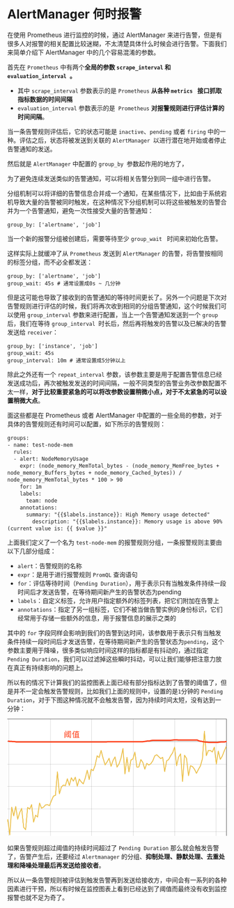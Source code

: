 # AlertManager 何时报警

在使用 Prometheus 进行监控的时候，通过 AlertManager 来进行告警，但是有很多人对报警的相关配置比较迷糊，不太清楚具体什么时候会进行告警。下面我们来简单介绍下 AlertManager 中的几个容易混淆的参数。

首先在 `Prometheus` 中有两个**全局的参数 `scrape_interval` 和 `evaluation_interval `。**

* 其中 `scrape_interval` 参数表示的是 `Prometheus` **从各种 `metrics ` 接口抓取指标数据的时间间隔**
* `evaluation_interval` 参数表示的是` Prometheus` **对报警规则进行评估计算的时间间隔**。

当一条告警规则评估后，它的状态可能是 `inactive`、`pending` 或者 `firing` 中的一种。评估之后，状态将被发送到关联的 `AlertManager `以进行潜在地开始或者停止告警通知的发送。

然后就是 `AlertManager` 中配置的 `group_by `参数起作用的地方了，

为了避免连续发送类似的告警通知，可以将相关告警分到同一组中进行告警。

分组机制可以将详细的告警信息合并成一个通知，在某些情况下，比如由于系统宕机导致大量的告警被同时触发，在这种情况下分组机制可以将这些被触发的告警合并为一个告警通知，避免一次性接受大量的告警通知：

```
group_by: ['alertname', 'job']
```

当一个新的报警分组被创建后，需要等待至少 `group_wait ` 时间来初始化告警。

这样实际上就缓冲了从 `Prometheus` 发送到 `AlertManager` 的告警，将告警按相同的标签分组，而不必全都发送：

```
group_by: ['alertname', 'job']
group_wait: 45s # 通常设置成0s ~ 几分钟
```

但是这可能也导致了接收到的告警通知的等待时间更长了。另外一个问题是下次对告警规则进行评估的时候，我们将再次收到相同的分组告警通知，这个时候我们可以使用 `group_interval` 参数来进行配置，当上一个告警通知发送到一个 `group` 后，我们在等待 `group_interval `时长后，然后再将触发的告警以及已解决的告警发送给 `receiver`：

```
group_by: ['instance', 'job']
group_wait: 45s
group_interval: 10m # 通常设置成5分钟以上
```

除此之外还有一个 `repeat_interval` 参数，该参数主要是用于配置告警信息已经发送成功后，再次被触发发送的时间间隔，一般不同类型的告警业务改参数配置不太一样，**对于比较重要紧急的可以将改参数设置稍微小点，对于不太紧急的可以设置稍微大点**。

面这些都是在 Prometheus 或者 AlertManager 中配置的一些全局的参数，对于具体的告警规则还有时间可以配置，如下所示的告警规则：

```
groups:
- name: test-node-mem
  rules:
  - alert: NodeMemoryUsage
    expr: (node_memory_MemTotal_bytes - (node_memory_MemFree_bytes + node_memory_Buffers_bytes + node_memory_Cached_bytes)) / node_memory_MemTotal_bytes * 100 > 90
    for: 1m
    labels:
      team: node
    annotations:
      summary: "{{$labels.instance}}: High Memory usage detected"
        description: "{{$labels.instance}}: Memory usage is above 90% (current value is: {{ $value }}"
```

上面我们定义了一个名为 `test-node-mem` 的报警规则分组，一条报警规则主要由以下几部分组成：

* `alert`：告警规则的名称
* `expr`：是用于进行报警规则 `PromQL` 查询语句
* `for`：评估等待时间（`Pending Duration`），用于表示只有当触发条件持续一段时间后才发送告警，在等待期间新产生的告警状态为pending
* `labels`：自定义标签，允许用户指定额外的标签列表，把它们附加在告警上
* `annotations`：指定了另一组标签，它们不被当做告警实例的身份标识，它们经常用于存储一些额外的信息，用于报警信息的展示之类的
 

其中的 `for` 字段同样会影响到我们的告警到达时间，该参数用于表示只有当触发条件持续一段时间后才发送告警，在等待期间新产生的告警状态为`pending`，这个参数主要用于降噪，很多类似响应时间这样的指标都是有抖动的，通过指定 `Pending Duration`，我们可以过滤掉这些瞬时抖动，可以让我们能够把注意力放在真正有持续影响的问题上。

所以有的情况下计算我们的监控图表上面已经有部分指标达到了告警的阈值了，但是并不一定会触发告警规则，比如我们上面的规则中，设置的是`1`分钟的 `Pending Duration`，对于下图这种情况就不会触发告警，因为持续时间太短，没有达到一分钟：


![Alt Image Text](images/29_1.png "Body image")

如果告警规则超过阈值的持续时间超过了 `Pending Duration` 那么就会触发告警了，告警产生后，还要经过 `Alertmanager` 的分组、**抑制处理、静默处理、去重处理和降噪处理最后再发送给接收者**。

所以从一条告警规则被评估到触发告警再到发送给接收方，中间会有一系列的各种因素进行干预，所以有时候在监控图表上看到已经达到了阈值而最终没有收到监控报警也就不足为奇了。